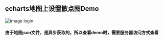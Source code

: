 ## echarts地图上设置散点图Demo

![image login](https://github.com/zhangqian00/echarts-map-scatter/blob/master/img/demo.png)

#### 由于地图json文件，是异步获取的，所以查看demo时，需要服务器访问方式查看